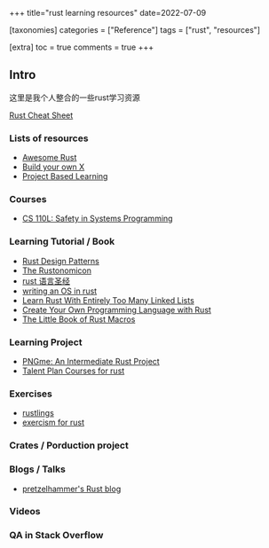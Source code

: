 +++
title="rust learning resources"
date=2022-07-09

[taxonomies]
categories = ["Reference"]
tags = ["rust", "resources"]

[extra]
toc = true
comments = true
+++


## Intro

这里是我个人整合的一些rust学习资源

[Rust Cheat Sheet][rust-cheat-sheet]

### Lists of resources

+ [Awesome Rust][awesome-rust]
+ [Build your own X][build-your-own-X]
+ [Project Based Learning][project-based-learning]

### Courses

+ [CS 110L: Safety in Systems Programming][stanford-cs110l]

### Learning Tutorial / Book

+ [Rust Design Patterns][rust-design-patterns]
+ [The Rustonomicon][rustonomicon]
+ [rust 语言圣经][rust-course]
+ [writing an OS in rust][writing-rust-os]
+ [Learn Rust With Entirely Too Many Linked Lists][too-many-linked-lists]
+ [Create Your Own Programming Language with Rust][createlang]
+ [The Little Book of Rust Macros][rust-little-macros-book]

### Learning Project

+ [PNGme: An Intermediate Rust Project][pngme]
+ [Talent Plan Courses for rust][talent-plan-rust]

### Exercises

+ [rustlings][rustlings]
+ [exercism for rust][exercism-rust]

### Crates / Porduction project

### Blogs / Talks

+ [pretzelhammer's Rust blog][pretzelhammer-rust-blog]

### Videos

### QA in Stack Overflow

[rust-cheat-sheet]: <https://cheats.rs>

[awesome-rust]: <https://github.com/rust-unofficial/awesome-rust>
[build-your-own-X]: <https://github.com/codecrafters-io/build-your-own-x>
[project-based-learning]: <https://github.com/practical-tutorials/project-based-learning#rust>

[stanford-cs110l]: <https://web.stanford.edu/class/cs110l/>
[pngme]: <https://picklenerd.github.io/pngme_book>
[talent-plan-rust]: <https://github.com/pingcap/talent-plan#series-2-rust-programming>

[rustlings]: <https://github.com/rust-lang/rustlings>
[exercism-rust]: <https://exercism.org/tracks/rust/exercises?>

[rust-course]: <https://course.rs/about-book.html>
[rust-little-macros-book]: <https://veykril.github.io/tlborm>
[rustonomicon]: <https://doc.rust-lang.org/nomicon>
[too-many-linked-lists]: <https://rust-unofficial.github.io/too-many-lists>
[rust-design-patterns]: <https://rust-unofficial.github.io/patterns>
[createlang]: <https://createlang.rs>
[writing-rust-os]: <https://os.phil-opp.com>

[pretzelhammer-rust-blog]: <https://github.com/pretzelhammer/rust-blog>
